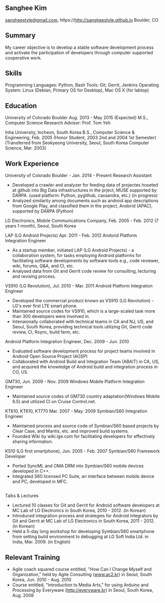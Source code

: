 ## Sanghee Kim

sangheestyle@gmail.com, https://http://sangheestyle.github.io
Boulder, CO

## Summary

My career objective is to develop a stable software development process and activate the participation of developers through computer supported cooperative work.

## Skills

Programming Languages: Python, Bash
Tools: Git, Gerrit, Jenkins
Operating System: Linux (Debian, Primary OS for Desktop), Mac OS X (for labtop)

## Education

University of Colorado Boulder Aug. 2013 - May 2015 (Expected)
M.S., Computer Science
Research Advisor: Prof. Tom Yeh

Inha University, Incheon, South Korea
B.S., Computer Science & Engineering, Feb. 2005 (Honor Student, 2003 2nd and 2004 1st Semester)
(Transferred from Seokyeong University, Seoul, South Korea
Computer Science, Mar. 2003)

## Work Experience

University of Colorado Boulder - Jan. 2014 - Present
Research Assistant

* Developed a crawler and analyzer for feeding data of projectes hoseted at github into Big Data infrastructures in the prject, MUSE supported by DARPA. (used platform: Python, pygithub, cassandra, etc.) (in progress)
* Analyzed similarity among documents such as android app descriptions from Google Play, and classified them in the project, Andorid (APAC), supported by DARPA (Python)

LG Electronics, Mobile Communications Company, Feb. 2005 - Feb. 2012 (7 years 1 month), Seoul, South Korea

LAP (LG Android Projects) Apr. 2011 - Feb. 2012
Andorid Platform Integration Engineer
* As a startup member, initiated LAP (LG Android Projects) - a collaboration system, for tasks employing Android platforms for facilitating software developments by software tools e.g., code reviewer, wiki, forums, Q&A, and CI, etc.
* Analysed data from Git and Gerrit code review for consulting, lecturing and revising process.

VS910 (LG Revolution), Jul. 2010 - Mar. 2011
Android Platform Integration Engineer
* Developed the commercial product known as VS910 (LG Revolution) - LG's ever first LTE smart phone.
* Maintained source codes for VS910, which is a large-scaled task more than 300 developers were involved in.
* Intenaionally collaborated with technical teams in CA and NJ, US, and Seoul, South Korea, providing technical tools utilizing Git, Gerrit code review, CI, Rsync, build farm, etc.

Android Platform Integration Engineer, Dec. 2009 - Jun. 2010
* Evaluated software development process for project teams involved in Android Open Source Project (AOSP)
* Collaborated with Android Build and Integration Team (ABAIT) in CA, US, and acquired the knowledge of Android build and integration process in CO, US.

GM730, Jun. 2009 - Nov. 2009
Windows Mobile Platform Integration Engineer
* Maintained source codes of GM730 country adaptation(Windows Mobile 6.5) and utilized CI on Cruise Control.net.

KT610, KT610, KT770 Mar. 2007 - May. 2009
Symbian/S60 Integration Engineer
* Maintained process and source code of Symbian/S60 based projects by Clear Case, and Mantis, etc. and improved build systems. 
* Founded Wiki by wiki.lge.com for facilitating developers for effectively sharing information.

KS10 (LG first smartphone), Jun. 2005 - Feb. 2007
Symbian/S60 Framework Developer
* Ported SyncML and OMA DRM into Symbian/S60 mobile devices developed in C++.
* Integrated S60 licensed PC Suite, an interface between mobile device and PC, developed in MFC.

##
Talks & Lectures

* Lectured 10 classes for Git and Gerrit for Android software developers at MC Lab of LG Electronics in South Korea, 2010 - 2012. (in Korean)
* Introduced integration process and strategies for Android integrators by Git and Gerrit at MC Lab of LG Electronics in South Korea, 2011 - 2012. (in Korean)
* Held a 5-day long workshop for developing Symbian/S60 smartphone from setting build environment to debugging at LG Soft India Ltd. in India, Mar. 2009. (in English)

## Relevant Training

* Agile coach squared course entitled, "How Can I Change Myself and Organization," held by Agile Consulting (www.ac2.kr) in Seoul, South Korea, Jun. 2010 - Aug. 2010 
* Course entitled, "Introduction to Media Arts," for using Arduino and Processing by Everyware (http://everyware.kr) in Seoul, South Korea, Aug. 2008
